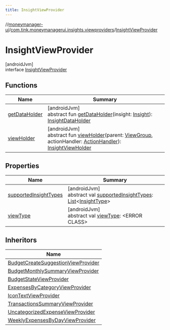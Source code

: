 ```yaml
---
title: InsightViewProvider
---
```

//[moneymanager-ui](../../../index.html)/[com.tink.moneymanagerui.insights.viewproviders](../index.html)/[InsightViewProvider](index.html)



# InsightViewProvider



[androidJvm]\
interface [InsightViewProvider](index.html)



## Functions


| Name | Summary |
|---|---|
| [getDataHolder](get-data-holder.html) | [androidJvm]<br>abstract fun [getDataHolder](get-data-holder.html)(insight: [Insight](../../com.tink.model.insights/-insight/index.html)): [InsightDataHolder](../-insight-data-holder/index.html) |
| [viewHolder](view-holder.html) | [androidJvm]<br>abstract fun [viewHolder](view-holder.html)(parent: [ViewGroup](https://developer.android.com/reference/kotlin/android/view/ViewGroup.html), actionHandler: [ActionHandler](../../com.tink.moneymanagerui.insights.actionhandling/-action-handler/index.html)): [InsightViewHolder](../-insight-view-holder/index.html) |


## Properties


| Name | Summary |
|---|---|
| [supportedInsightTypes](supported-insight-types.html) | [androidJvm]<br>abstract val [supportedInsightTypes](supported-insight-types.html): [List](https://kotlinlang.org/api/latest/jvm/stdlib/kotlin.collections/-list/index.html)&lt;[InsightType](../../com.tink.model.insights/-insight-type/index.html)&gt; |
| [viewType](view-type.html) | [androidJvm]<br>abstract val [viewType](view-type.html): &lt;ERROR CLASS&gt; |


## Inheritors


| Name |
|---|
| [BudgetCreateSuggestionViewProvider](../-budget-create-suggestion-view-provider/index.html) |
| [BudgetMonthlySummaryViewProvider](../-budget-monthly-summary-view-provider/index.html) |
| [BudgetStateViewProvider](../-budget-state-view-provider/index.html) |
| [ExpensesByCategoryViewProvider](../-expenses-by-category-view-provider/index.html) |
| [IconTextViewProvider](../-icon-text-view-provider/index.html) |
| [TransactionsSummaryViewProvider](../-transactions-summary-view-provider/index.html) |
| [UncategorizedExpenseViewProvider](../-uncategorized-expense-view-provider/index.html) |
| [WeeklyExpensesByDayViewProvider](../-weekly-expenses-by-day-view-provider/index.html) |

